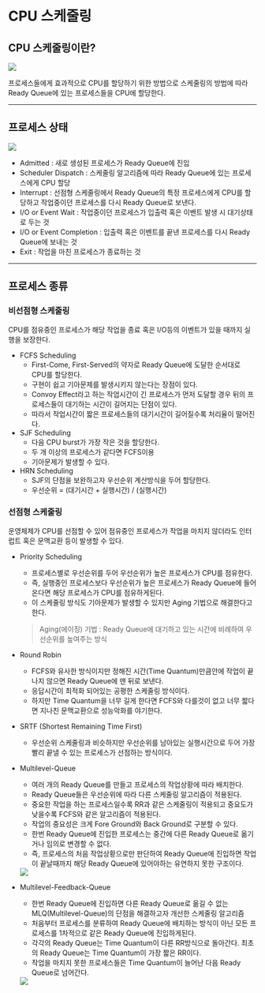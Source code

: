 # CPU 스케줄링

## CPU 스케줄링이란?

<img src = "https://img1.daumcdn.net/thumb/R1280x0/?scode=mtistory2&fname=https%3A%2F%2Fblog.kakaocdn.net%2Fdn%2FCr8nk%2Fbtrlw3DbV48%2Fk4zr8cuCRKaK29bTgtE9VK%2Fimg.png"/>


프로세스들에게 효과적으로 CPU를 할당하기 위한 방법으로 스케줄링의 방법에 따라 Ready Queue에 있는 프로세스들을 CPU에 할당한다.

---

## 프로세스 상태

<img src = "https://img1.daumcdn.net/thumb/R1280x0/?scode=mtistory2&fname=https%3A%2F%2Fblog.kakaocdn.net%2Fdn%2FA7pt2%2FbtrlyZNmWBZ%2Fzm11oSJnSpKYbLWWzzPsO1%2Fimg.png"/>

- Admitted : 새로 생성된 프로세스가 Ready Queue에 진입
- Scheduler Dispatch : 스케줄링 알고리즘에 따라 Ready Queue에 있는 프로세스에게 CPU 할당
- Interrupt : 선점형 스케줄링에서 Ready Queue의 특정 프로세스에게 CPU를 할당하고 작업중이던 프로세스를 다시 Ready Queue로 보낸다.
- I/O or Event Wait : 작업중이던 프로세스가 입출력 혹은 이벤트 발생 시 대기상태로 두는 것
- I/O or Event Completion : 입출력 혹은 이벤트를 끝낸 프로세스를 다시 Ready Queue에 보내는 것
- Exit : 작업을 마친 프로세스가 종료하는 것

---

## 프로세스 종류

### 비선점형 스케줄링

CPU를 점유중인 프로세스가 해당 작업을 종료 혹은 I/O등의 이벤트가 있을 때까지 실행을 보장한다.

- FCFS Scheduling
    - First-Come, First-Served의 약자로 Ready Queue에 도달한 순서대로 CPU를 할당한다.
    - 구현이 쉽고 기아문제를 발생시키지 않는다는 장점이 있다.
    - Convoy Effect라고 하는 작업시간이 긴 프로세스가 먼저 도달할 경우 뒤의 프로세스들이 대기하는 시간이 길어지는 단점이 있다.
    - 따라서 작업시간이 짧은 프로세스들의 대기시간이 길어질수록 처리율이 떨어진다.
- SJF Scheduling
    - 다음 CPU burst가 가장 작은 것을 할당한다.
    - 두 개 이상의 프로세스가 같다면 FCFS이용
    - 기아문제가 발생할 수 있다.
- HRN Scheduling
    - SJF의 단점을 보완하고자 우선순위 계산방식을 두어 할당한다.
    - 우선순위 = (대기시간 + 실행시간) / (실행시간)

### 선점형 스케줄링

운영체제가 CPU를 선점할 수 있어 점유중인 프로세스가 작업을 마치지 않더라도 인터럽트 혹은 문맥교환 등이 발생할 수 있다.

- Priority Scheduling
    - 프로세스별로 우선순위를 두어 우선순위가 높은 프로세스가 CPU를 점유한다.
    - 즉, 실행중인 프로세스보다 우선순위가 높은 프로세스가 Ready Queue에 들어온다면 해당 프로세스가 CPU를 점유하게된다.
    - 이 스케줄링 방식도 기아문제가 발생할 수 있지만 Aging 기법으로 해결한다고 한다.
    
    > Aging(에이징) 기법 : Ready Queue에 대기하고 있는 시간에 비례하여 우선순위를 높여주는 방식
    > 
- Round Robin
    - FCFS와 유사한 방식이지만 정해진 시간(Time Quantum)만큼안에 작업이 끝나지 않으면 Ready Queue에 맨 뒤로 보낸다.
    - 응답시간이 최적화 되어있는 공평한 스케줄링 방식이다.
    - 하지만 Time Quantum을 너무 길게 한다면 FCFS와 다를것이 없고 너무 짧다면 지나친 문맥교환으로 성능악화를 야기한다.
- SRTF (Shortest Remaining Time First)
    - 우선순위 스케줄링과 비슷하지만 우선순위를 남아있는 실행시간으로 두어 가장 빨리 끝낼 수 있는 프로세스가 선점하는 방식이다.
- Multilevel-Queue
    - 여러 개의 Ready Queue를 만들고 프로세스의 작업상황에 따라 배치한다.
    - Ready Queue들은 우선순위에 따라 다른 스케줄링 알고리즘이 적용된다.
    - 중요한 작업을 하는 프로세스일수록 RR과 같은 스케줄링이 적용되고 중요도가 낮을수록 FCFS와 같은 알고리즘이 적용된다.
    - 작업의 중요성은 크게 Fore Ground와 Back Ground로 구분할 수 있다.
    - 한번 Ready Queue에 진입한 프로세스는 중간에 다른 Ready Queue로 옮기거나 임의로 변경할 수 없다.
    - 즉, 프로세스의 처음 작업상황으로만 판단하여 Ready Queue에 진입하면 작업이 끝날때까지 해당 Ready Queue에 있어야하는 유연하지 못한 구조이다.
    
    <img src = "https://img1.daumcdn.net/thumb/R1280x0/?scode=mtistory2&fname=https%3A%2F%2Fblog.kakaocdn.net%2Fdn%2FtPHE4%2Fbtq3y7hrD7c%2FjUl54qwRSCGnnZNtFFKYgK%2Fimg.png"/>


- Multilevel-Feedback-Queue
    - 한번 Ready Queue에 진입하면 다른 Ready Queue로 옮길 수 없는 MLQ(Multilevel-Queue)의 단점을 해결하고자 개선한 스케줄링 알고리즘
    - 처음부터 프로세스를 분류하여 Ready Queue에 배치하는 방식이 아닌 모든 프로세스를 1차적으로 같은 Ready Queue에 진입하게된다.
    - 각각의 Ready Queue는 Time Quantum이 다른 RR방식으로 돌아간다. 최초의 Ready Queue는 Time Quantum이 가장 짧은 RR이다.
    - 작업을 마치지 못한 프로세스들은 Time Quantum이 늘어난 다음 Ready Queue로 넘어간다.
  
    <img src = "https://img1.daumcdn.net/thumb/R1280x0/?scode=mtistory2&fname=https%3A%2F%2Fblog.kakaocdn.net%2Fdn%2F7xN5T%2Fbtq3yKfJrrD%2FpK13TwjKn1EW8z0kfUXTJ0%2Fimg.png"/>